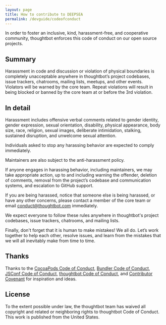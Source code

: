 ```yaml
---
layout: page
title: How to contribute to DEEPSEA
permalink: /devguide/codeofconduct
---
```


In order to foster an inclusive, kind, harassment-free, and cooperative
community, thoughtbot enforces this code of conduct on our open source
projects.

## Summary

Harassment in code and discussion or violation of physical boundaries is
completely unacceptable anywhere in thoughtbot’s project codebases, issue
trackers, chatrooms, mailing lists, meetups, and other events. Violators will
be warned by the core team. Repeat violations will result in being blocked or
banned by the core team at or before the 3rd violation.

## In detail

Harassment includes offensive verbal comments related to gender identity,
gender expression, sexual orientation, disability, physical appearance, body
size, race, religion, sexual images, deliberate intimidation, stalking,
sustained disruption, and unwelcome sexual attention.

Individuals asked to stop any harassing behavior are expected to comply
immediately.

Maintainers are also subject to the anti-harassment policy.

If anyone engages in harassing behavior, including maintainers, we may take
appropriate action, up to and including warning the offender, deletion of
comments, removal from the project’s codebase and communication systems, and
escalation to GitHub support.

If you are being harassed, notice that someone else is being harassed, or have
any other concerns, please contact a member of the core team or email
conduct@thoughtbot.com immediately.

We expect everyone to follow these rules anywhere in thoughtbot's project
codebases, issue trackers, chatrooms, and mailing lists.

Finally, don't forget that it is human to make mistakes! We all do. Let’s work
together to help each other, resolve issues, and learn from the mistakes that
we will all inevitably make from time to time.

## Thanks

Thanks to the
[CocoaPods Code of Conduct](https://github.com/CocoaPods/CocoaPods/blob/master/CODE_OF_CONDUCT.md),
[Bundler Code of Conduct](http://bundler.io/conduct.html),
[JSConf Code of Conduct](http://jsconf.com/codeofconduct.html),
[thoughtbot Code of Conduct](https://thoughtbot.com/open-source-code-of-conduct), and
[Contributor Covenant](http://contributor-covenant.org/)
for inspiration and ideas.

## License

To the extent possible under law, the thoughtbot team has waived all copyright
and related or neighboring rights to thoughtbot Code of Conduct. This work is
published from the United States. 

